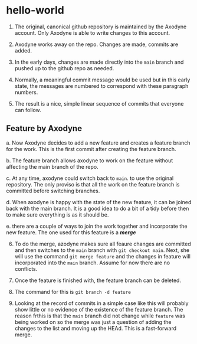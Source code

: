 # hello-world

1. The original, canonical github repository is maintained by the Axodyne account. Only Axodyne is able to write changes to this account.

2. Axodyne works away on the repo. Changes are made, commits are added.

3. In the early days, changes are made directly into the ```main``` branch and pushed up to the github repo as needed.

4. Normally, a meaningful commit message would be used but in this early state, the messages are numbered to correspond with these paragraph numbers.

5. The result is a nice, simple linear sequence of commits that everyone can follow.

## Feature by Axodyne

a. Now Axodyne decides to add a new feature and creates a feature branch for the work. This is the first commit after creating the feature branch.

b. The feature branch allows axodyne to work on the feature without affecting the main branch of the repo.

c. At any time, axodyne could switch back to ```main```. to use the original repository. The only proviso is that all the work on the feature branch is committed before switching branches.

d. When axodyne is happy with the state of the new feature, it can be joined back with the main branch. It is a good idea to do a bit of a tidy before then to make sure everything is as it should be.

e. there are a couple of ways to join the work together and incorporate the new feature. The one used for this feature is a ***merge***

6. To do the merge, azodyne makes sure all feaure changes are committed and then switches to the ```main``` branch with ```git checkout main```. Next, she will use the command ```git merge feature``` and the changes in feature will incorporated into the ```main``` branch. Assume for now there are no conflicts.

7. Once the feature is finished with, the feature branch can be deleted.

8. The command for this is ```git branch -d feature```

9. Looking at the record of commits in a simple case like this will probably show little or no evidence of the existence of the feature branch. The reason frthis is that the ```main``` branch did not change while ```feature``` was being worked on so the merge was just a question of adding the changes to the list and moving up the HEAd. This is a fast-forward merge.

